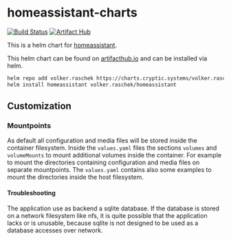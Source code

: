 # homeassistant-charts

[![Build Status](https://drone.cryptic.systems/api/badges/volker.raschek/homeassistant-charts/status.svg)](https://drone.cryptic.systems/volker.raschek/homeassistant-charts)
[![Artifact Hub](https://img.shields.io/endpoint?url=https://artifacthub.io/badge/repository/volker-raschek)](https://artifacthub.io/packages/search?repo=volker-raschek)

This is a helm chart for [homeassistant](https://github.com/morpheus65535/homeassistant/).

This helm chart can be found on [artifacthub.io](https://artifacthub.io/) and
can be installed via helm.

```bash
helm repo add volker.raschek https://charts.cryptic.systems/volker.raschek
helm install homeassistant volker.raschek/homeassistant
```

## Customization

### Mountpoints

As default all configuration and media files will be stored inside the container
filesystem. Inside the `values.yaml` files the sections `volumes` and
`volumeMounts` to mount additional volumes inside the container. For example to
mount the directories containing configuration and media files on separate
mountpoints. The `values.yaml` contains also some examples to mount the
directories inside the host filesystem.

#### Troubleshooting

The application use as backend a sqlite database. If the database is stored on a
network filesystem like nfs, it is quite possible that the application lacks or
is unusable, because sqlite is not designed to be used as a database accesses
over network.
